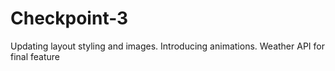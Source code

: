 # Checkpoint-3
Updating layout styling and images. Introducing animations. Weather API for final feature
